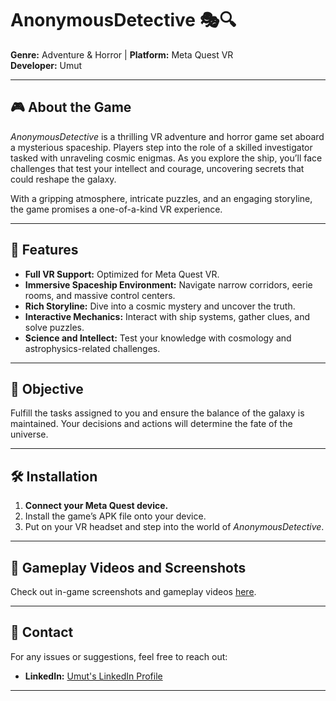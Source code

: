 # AnonymousDetective 🎭🔍  
**Genre:** Adventure & Horror | **Platform:** Meta Quest VR  
**Developer:** Umut  

---

## 🎮 About the Game  
*AnonymousDetective* is a thrilling VR adventure and horror game set aboard a mysterious spaceship. Players step into the role of a skilled investigator tasked with unraveling cosmic enigmas. As you explore the ship, you’ll face challenges that test your intellect and courage, uncovering secrets that could reshape the galaxy.  

With a gripping atmosphere, intricate puzzles, and an engaging storyline, the game promises a one-of-a-kind VR experience.  

---

## 🚀 Features  
- **Full VR Support:** Optimized for Meta Quest VR.  
- **Immersive Spaceship Environment:** Navigate narrow corridors, eerie rooms, and massive control centers.  
- **Rich Storyline:** Dive into a cosmic mystery and uncover the truth.  
- **Interactive Mechanics:** Interact with ship systems, gather clues, and solve puzzles.  
- **Science and Intellect:** Test your knowledge with cosmology and astrophysics-related challenges.  

---

## 🎯 Objective  
Fulfill the tasks assigned to you and ensure the balance of the galaxy is maintained. Your decisions and actions will determine the fate of the universe.  

---

## 🛠️ Installation  
1. **Connect your Meta Quest device.**  
2. Install the game’s APK file onto your device.  
3. Put on your VR headset and step into the world of *AnonymousDetective*.  

---

## 🎥 Gameplay Videos and Screenshots  
Check out in-game screenshots and gameplay videos [here](https://youtu.be/_FAEsr1N4SY).  

---

## 📢 Contact  
For any issues or suggestions, feel free to reach out:   
- **LinkedIn:** [Umut's LinkedIn Profile](https://www.linkedin.com/in/umut-y%C4%B1lmaz-577221251/)  

--- 


